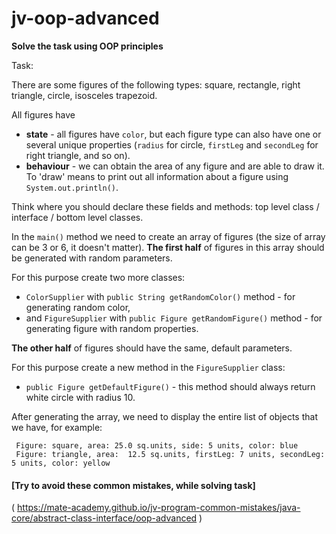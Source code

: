 # jv-oop-advanced

__Solve the task using OOP principles__

Task:

There are some figures of the following types: square, rectangle, right triangle, circle, isosceles trapezoid.

All figures have 
- **state** - all figures have `color`, but each figure type can also have one or several unique properties (`radius` for circle, `firstLeg` and `secondLeg` for right triangle, and so on).
- **behaviour** - we can obtain the area of any figure and are able to draw it. To 'draw' means to print out all information about a figure using `System.out.println()`. 
   
Think where you should declare these fields and methods: top level class / interface / bottom level classes.  

In the `main()` method we need to create an array of figures (the size of array can be 3 or 6, it doesn't matter).
**The first half** of figures in this array should be generated with random parameters. 

For this purpose create two more classes:
- `ColorSupplier` with `public String getRandomColor()` method - for generating random color, 
- and `FigureSupplier` with `public Figure getRandomFigure()` method - for generating figure with random properties.

**The other half** of figures should have the same, default parameters. 

For this purpose create a new method in the `FigureSupplier` class:
- `public Figure getDefaultFigure()` - this method should always return white circle with radius 10.

After generating the array, we need to display the entire list of objects that we have, for example:

```
 Figure: square, area: 25.0 sq.units, side: 5 units, color: blue
 Figure: triangle, area:  12.5 sq.units, firstLeg: 7 units, secondLeg: 5 units, color: yellow
```

#### [Try to avoid these common mistakes, while solving task]
( https://mate-academy.github.io/jv-program-common-mistakes/java-core/abstract-class-interface/oop-advanced )
